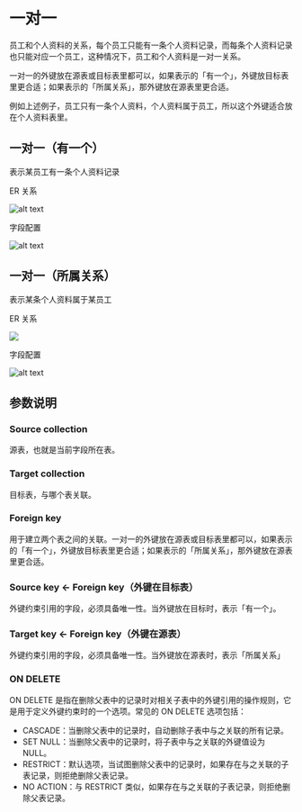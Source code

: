 # 一对一

员工和个人资料的关系，每个员工只能有一条个人资料记录，而每条个人资料记录也只能对应一个员工，这种情况下，员工和个人资料是一对一关系。

一对一的外键放在源表或目标表里都可以，如果表示的「有一个」，外键放目标表里更合适；如果表示的「所属关系」，那外键放在源表里更合适。

例如上述例子，员工只有一条个人资料，个人资料属于员工，所以这个外键适合放在个人资料表里。

## 一对一（有一个）

表示某员工有一条个人资料记录

ER 关系

![alt text](https://static-docs.nocobase.com/4359e128936bbd7c9ff51bcff1d646dd.png)

字段配置

![alt text](https://static-docs.nocobase.com/7665a87e094b4fb50c9426a108f87105.png)

## 一对一（所属关系）

表示某条个人资料属于某员工

ER 关系

![](https://static-docs.nocobase.com/31e7cc3e630220cf1e98753ca24ac72d.png)

字段配置

![alt text](https://static-docs.nocobase.com/4f09eeb3c7717d61a349842da43c187c.png)

## 参数说明

### Source collection

源表，也就是当前字段所在表。

### Target collection

目标表，与哪个表关联。

### Foreign key

用于建立两个表之间的关联。一对一的外键放在源表或目标表里都可以，如果表示的「有一个」，外键放目标表里更合适；如果表示的「所属关系」，那外键放在源表里更合适。

### Source key <- Foreign key（外键在目标表）

外键约束引用的字段，必须具备唯一性。当外键放在目标时，表示「有一个」。

### Target key <- Foreign key（外键在源表）

外键约束引用的字段，必须具备唯一性。当外键放在源表时，表示「所属关系」

### ON DELETE

ON DELETE 是指在删除父表中的记录时对相关子表中的外键引用的操作规则，它是用于定义外键约束时的一个选项。常见的 ON DELETE 选项包括：

- CASCADE：当删除父表中的记录时，自动删除子表中与之关联的所有记录。
- SET NULL：当删除父表中的记录时，将子表中与之关联的外键值设为 NULL。
- RESTRICT：默认选项，当试图删除父表中的记录时，如果存在与之关联的子表记录，则拒绝删除父表记录。
- NO ACTION：与 RESTRICT 类似，如果存在与之关联的子表记录，则拒绝删除父表记录。